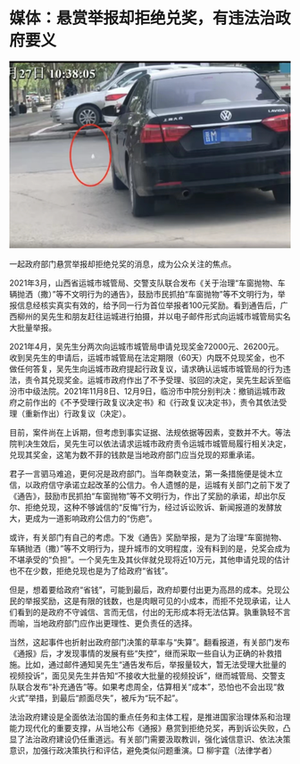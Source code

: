 # 媒体：悬赏举报却拒绝兑奖，有违法治政府要义

![91964634c01b110f21700cb57875f792.jpg](https://raw.githubusercontent.com/qqhsx/qqnews_image/main/2024/01/28/媒体：悬赏举报却拒绝兑奖，有违法治政府要义/91964634c01b110f21700cb57875f792.jpg)

一起政府部门悬赏举报却拒绝兑奖的消息，成为公众关注的焦点。

2021年3月，山西省运城市城管局、交警支队联合发布《关于治理“车窗抛物、车辆抛洒（撒）”等不文明行为的通告》，鼓励市民抓拍“车窗抛物”等不文明行为，举报信息经核实真实有效的，给予同一行为首位举报者100元奖励。看到通告后，广西柳州的吴先生和朋友赶往运城进行拍摄，并以电子邮件形式向运城市城管局实名大批量举报。

2021年4月，吴先生分两次向运城市城管局申请兑现奖金72000元、26200元。收到吴先生的申请后，运城市城管局在法定期限（60天）内既不兑现奖金，也不做任何答复，吴先生向运城市政府提起行政复议，请求确认运城市城管局的行为违法，责令其兑现奖金。运城市政府作出了不予受理、驳回的决定，吴先生起诉至临汾市中级法院。2021年11月8日、12月9日，临汾市中院分别判决：撤销运城市政府之前作出的《不予受理行政复议决定书》和《行政复议决定书》，责令其依法受理（重新作出）行政复议（决定）。

目前，案件尚在上诉期，但考虑到事实证据、法规依据等因素，变数并不大。等法院判决生效后，吴先生可以依法请求运城市政府责令运城市城管局履行相关决定，兑现其奖金，这笔为数不菲的钱款是当地政府部门应当兑现的郑重承诺。

君子一言驷马难追，更何况是政府部门。当年商鞅变法，第一条措施便是徙木立信，以政府信守承诺立起改革的公信力。令人遗憾的是，运城有关部门之前下发了《通告》，鼓励市民抓拍“车窗抛物”等不文明行为，作出了奖励的承诺，却出尔反尔、拒绝兑现，这种不够诚信的“反悔”行为，经过诉讼败诉、新闻报道的发酵放大，更成为一道影响政府公信力的“伤疤”。

或许，有关部门有自己的考虑。下发《通告》奖励举报，是为了治理“车窗抛物、车辆抛洒（撒）”等不文明行为，提升城市的文明程度，没有料到的是，兑奖会成为不堪承受的“负担”。一个吴先生及其伙伴就兑现将近10万元，其他申请兑现的估计也不在少数，拒绝兑现也是为了给政府“省钱”。

但是，想着要给政府“省钱”，可能到最后，政府却要付出更为高昂的成本。兑现公民的举报奖励，这是有限的钱数，也是肉眼可见的小成本，而拒不兑现承诺，让人们看到的是政府不守诚信、言而无信，付出的无形成本将无法估算。孰重孰轻不言而喻，当地政府部门应作出更理性、更负责任的选择。

当然，这起事件也折射出政府部门决策的草率与“失算”。翻看报道，有关部门发布《通报》后，才发现事情的发展有些“失控”，继而采取一些自认为正确的补救措施。比如，通过邮件通知吴先生“通告发布后，举报量较大，暂无法受理大批量的视频投诉”，面见吴先生并告知“不接收大批量的视频投诉”，继而城管局、交警支队联合发布“补充通告”等。如果考虑周全，估算相关“成本”，恐怕也不会出现“救火式”举措，到最后“颜面尽失”，被斥为“玩不起”。

法治政府建设是全面依法治国的重点任务和主体工程，是推进国家治理体系和治理能力现代化的重要支撑，从当地公布《通报》悬赏到拒绝兑奖，再到诉讼失败，凸显了法治政府建设仍任重道远。有关部门需要汲取教训，强化诚信意识、依法决策意识，加强行政决策执行和评估，避免类似问题重演。□
柳宇霆（法律学者）

